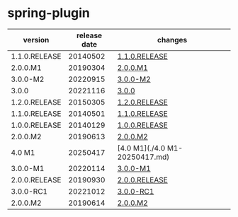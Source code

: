 # spring-plugin	


|version|release date|changes|
|---|---|---|
|1.1.0.RELEASE|20140502|[1.1.0.RELEASE](./1.1.0.RELEASE-20140502.md)|
|2.0.0.M1|20190304|[2.0.0.M1](./2.0.0.M1-20190304.md)|
|3.0.0-M2|20220915|[3.0.0-M2](./3.0.0-M2-20220915.md)|
|3.0.0|20221116|[3.0.0](./3.0.0-20221116.md)|
|1.2.0.RELEASE|20150305|[1.2.0.RELEASE](./1.2.0.RELEASE-20150305.md)|
|1.1.0.RELEASE|20140501|[1.1.0.RELEASE](./1.1.0.RELEASE-20140501.md)|
|1.0.0.RELEASE|20140129|[1.0.0.RELEASE](./1.0.0.RELEASE-20140129.md)|
|2.0.0.M2|20190613|[2.0.0.M2](./2.0.0.M2-20190613.md)|
|4.0 M1|20250417|[4.0 M1](./4.0 M1-20250417.md)|
|3.0.0-M1|20220114|[3.0.0-M1](./3.0.0-M1-20220114.md)|
|2.0.0.RELEASE|20190930|[2.0.0.RELEASE](./2.0.0.RELEASE-20190930.md)|
|3.0.0-RC1|20221012|[3.0.0-RC1](./3.0.0-RC1-20221012.md)|
|2.0.0.M2|20190614|[2.0.0.M2](./2.0.0.M2-20190614.md)|
